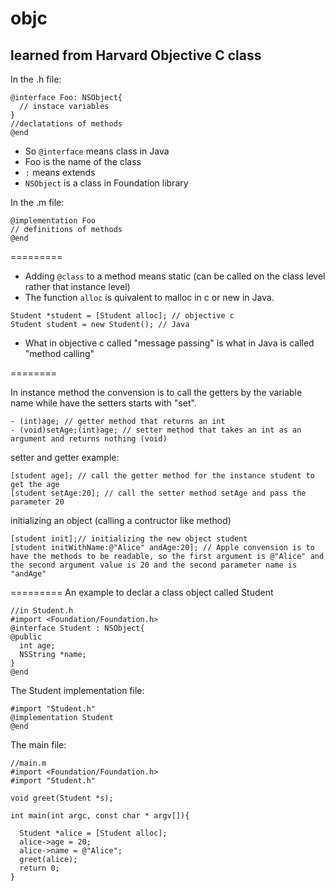 # objc

## learned from Harvard Objective C class

In the .h file:
```
@interface Foo: NSObject{
  // instace variables
}
//declatations of methods
@end
```
* So `@interface` means class in Java
* Foo is the name of the class
* ```:``` means extends
* ```NSObject``` is a class in Foundation library

In the .m file:
```
@implementation Foo
// definitions of methods
@end
```

=========

* Adding `@class` to a method means static (can be called on the class level rather that instance level)
* The function `alloc` is quivalent to malloc in c or new in Java. 
```
Student *student = [Student alloc]; // objective c
Student student = new Student(); // Java
```
* What in objective c called "message passing" is what in Java is called "method calling"

========

In instance method the convension is to call the getters by the variable name while have the setters starts with "set".
```
- (int)age; // getter method that returns an int
- (void)setAge;(int)age; // setter method that takes an int as an argument and returns nothing (void) 
```
setter and getter example:
```
[student age]; // call the getter method for the instance student to get the age 
[student setAge:20]; // call the setter method setAge and pass the parameter 20
```
initializing an object (calling a contructor like method)
```
[student init];// initializing the new object student
[student initWithName:@"Alice" andAge:20]; // Apple convension is to have the methods to be readable, so the first argument is @"Alice" and the second argument value is 20 and the second parameter name is "andAge"
```

=========
An example to declar a class object called Student
```
//in Student.h
#import <Foundation/Foundation.h>
@interface Student : NSObject{
@public
  int age;
  NSString *name;
}
@end
```
The Student implementation file:
```
#import "Student.h"
@implementation Student
@end
```
The main file:
```
//main.m
#import <Foundation/Foundation.h>
#import "Student.h"

void greet(Student *s);

int main(int argc, const char * argv[]){

  Student *alice = [Student alloc];
  alice->age = 20;
  alice->name = @"Alice";
  greet(alice);
  return 0;
}

```


